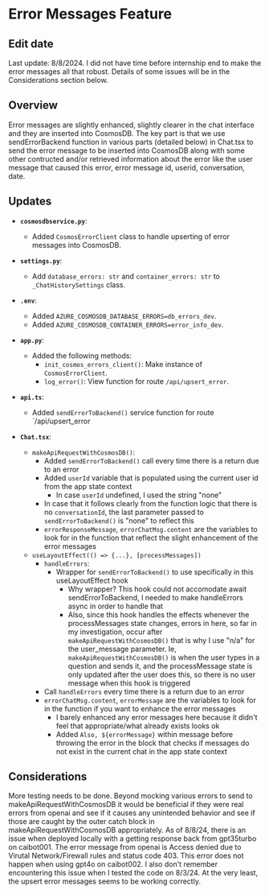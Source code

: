 # Error Messages Feature

## Edit date
Last update: 8/8/2024. I did not have time before internship end to make the error messages all that robust. Details of some issues will be in the Considerations section below.

## Overview
Error messages are slightly enhanced, slightly clearer in the chat interface and they are inserted into CosmosDB. The key part is that we use sendErrorBackend function in various parts (detailed below) in Chat.tsx to send the error message to be inserted into CosmosDB along with some other contructed and/or retrieved information about the error like the user message that caused this error, error message id, userid, conversation, date. 

## Updates

- **`cosmosdbservice.py`**: 
  - Added `CosmosErrorClient` class to handle upserting of error messages into CosmosDB.

- **`settings.py`**:  
  - Add `database_errors: str` and `container_errors: str` to `_ChatHistorySettings` class.

- **`.env`**:  
  - Added `AZURE_COSMOSDB_DATABASE_ERRORS=db_errors_dev`.
  - Added `AZURE_COSMOSDB_CONTAINER_ERRORS=error_info_dev`.

- **`app.py`**: 
  - Added the following methods:
    - `init_cosmos_errors_client()`: Make instance of `CosmosErrorClient`.
    - `log_error()`: View function for route `/api/upsert_error`.

- **`api.ts`**:  
  - Added `sendErrorToBackend()` service function for route `/api/upsert_error

- **`Chat.tsx`**: 
  - `makeApiRequestWithCosmosDB()`:
    - Added `sendErrorToBackend()` call every time there is a return due to an error 
    - Added `userId` variable that is populated using the current user id from the app state context
        - In case `userId` undefined, I used the string "none"
    - In case that it follows clearly from the function logic that there is no `conversationId`, the last parameter passed to `sendErrorToBackend()` is "none" to reflect this
    - `errorResponseMessage`, `errorChatMsg.content` are the variables to look for in the function that reflect the slight enhancement of the error messages
  - `useLayoutEffect(() => {...}, [processMessages])`
    - `handleErrors`:
        - Wrapper for `sendErrorToBackend()` to use specifically in this useLayoutEffect hook
            - Why wrapper? This hook could not accomodate await sendErrorToBackend, I needed to make handleErrors async in order to handle that
            - Also, since this hook handles the effects whenever the processMessages state changes, errors in here, so far in my investigation, occur after `makeApiRequestWithCosmosDB()` that is why I use "n/a" for the user_message parameter. Ie, `makeApiRequestWithCosmosDB()` is when the user types in a question and sends it, and the processMessage state is only updated after the user does this, so there is no user message when this hook is triggered
    - Call `handleErrors` every time there is a return due to an error
    - `errorChatMsg.content`, `errorMessage` are the variables to look for in the function if you want to enhance the error messages
        - I barely enhanced any error messages here because it didn't feel that appropriate/what already exists looks ok
        - Added  `Also, ${errorMessage}` within message before throwing the error in the block that checks if messages do not exist in the current chat in the app state context
  
            
## Considerations
More testing needs to be done. Beyond mocking various errors to send to makeApiRequestWithCosmosDB it would be beneficial if they were real errors from openai and see if it causes any unintended behavior and see if those are caught by the outer catch block in makeApiRequestWithCosmosDB appropriately.
As of 8/8/24, there is an issue when deployed locally with a getting response back from gpt35turbo on caibot001. The error message from openai is Access denied due to Virutal Network/Firewall rules and status code 403. 
This error does not happen when using gpt4o on caibot002. I also don't remember encountering this issue when I tested the code on 8/3/24. 
At the very least, the upsert error messages seems to be working correctly.